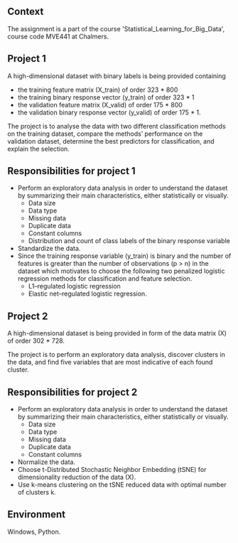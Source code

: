 ## Context
The assignment is a part of the course 'Statistical_Learning_for_Big_Data', course code MVE441 at Chalmers.

## Project 1
A high-dimensional dataset with binary labels is being provided containing 
- the training feature matrix (X_train) of order 323 * 800
- the training binary response vector (y_train) of order 323 * 1
- the validation feature matrix (X_valid) of order 175 * 800
- the validation binary response vector (y_valid) of order 175 * 1.

The project is to analyse the data with two different classification methods on the training dataset, compare the methods’ performance on the validation dataset, determine the best predictors for classification, and explain the selection.

## Responsibilities for project 1
- Perform an exploratory data analysis in order to understand the dataset by summarizing their main characteristics, either statistically or visually.
  *  Data size
  *  Data type
  *  Missing data
  *  Duplicate data
  *  Constant columns
  *  Distribution and count of class labels of the binary response variable
- Standardize the data.
- Since the training response variable (y_train) is binary and the number of features is greater than the number of observations (p > n) in the dataset which motivates to choose the following two penalized logistic regression methods for classification and feature selection.
  * L1–regulated logistic regression
  * Elastic net–regulated logistic regression.

## Project 2
A high-dimensional dataset is being provided in form of the data matrix (X) of order 302 * 728.

The project is to perform an exploratory data analysis, discover clusters in the data, and find five variables that are most indicative of each found cluster.

## Responsibilities for project 2
- Perform an exploratory data analysis in order to understand the dataset by summarizing their main characteristics, either statistically or visually.
  *  Data size
  *  Data type
  *  Missing data
  *  Duplicate data
  *  Constant columns
- Normalize the data.
- Choose t-Distributed Stochastic Neighbor Embedding (tSNE) for dimensionality reduction of the data (X).
- Use k-means clustering on the tSNE reduced data with optimal number of clusters k.

## Environment
Windows, Python.
